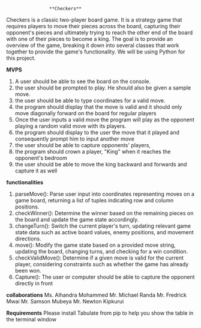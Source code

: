 					**Checkers** 
Checkers is a classic two-player board game. It is a strategy game that requires players to move their pieces across the board, capturing their opponent's pieces and ultimately trying to reach the other end of the board with one of their pieces to become a king. The  goal is to provide an overview of the game, breaking it down into several classes that work together to provide the game's functionality. We will be using Python for this project.

 **MVPS**
 1. A user should be able to see the board on the console.
 2. the user should be prompted to play. He should also be given a sample move.
 3. the user should be able to type coordinates for a valid move.
 5. the program should display that the move is valid and it should only move diagonally forward on the board for regular players
 6. Once the user inputs a valid move the program will play as the opponent playing a random valid move with its players.
 7. the program should display to the user the move that it played and consequently prompt him to input another move
 8. the user should be able to capture opponents' players,
 9. the program should crown a player, "King" when it reaches the opponent's bedroom
 10. the user should be able to move the king backward and forwards and capture it as well

**functionalities**
1. parseMove(): Parse user input into coordinates representing moves on a game board, returning a list of tuples indicating row and column positions.
2. checkWinner(): Determine the winner based on the remaining pieces on the board and update the game state accordingly.
3. changeTurn(): Switch the current player's turn, updating relevant game state data such as active board values, enemy positions, and movement directions.
4. move(): Modify the game state based on a provided move string, updating the board, changing turns, and checking for a win condition.
5. checkValidMove(): Determine if a given move is valid for the current player, considering constraints such as whether the game has already been won.
6. Capture(): The user or computer should be able to capture the opponent directly in front

**collaborations**
Ms. Alhandra Mohammed
Mr. Michael Randa
Mr. Fredrick Mwai
Mr. Samson Mubeya
Mr. Newton Kipkurui

**Requirements**
Please install Tabulate from pip to help you show the table in the terminal window
